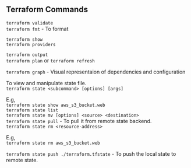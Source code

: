 ## Terraform Commands

`terraform validate`  
`terraform fmt` - To format  

`terraform show`  
`terraform providers`  

`terraform output`  
`terraform plan` or `terraform refresh`  

`terraform graph` - Visual representaion of dependencies and configuration  

To view and manipulate state file.  
`terraform state <subcommand> [options] [args]`  

E.g,  
`terraform state show aws_s3_bucket.web`  
`terraform state list`  
`terraform state mv [options] <source> <destination>`  
`terraform state pull` - To pull it from remote state backend.  
`terraform state rm <resource-address>`  

E.g,  
`terraform state rm aws_s3_bucket.web`  

`terraform state push ./terraform.tfstate` - To push the local state to remote state.  
